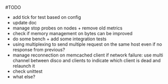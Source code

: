 #TODO
- add tick for test based on config
- update doc
- manage stop probes on nodes + remove old metrics
- check if memory management on bytes can be improved
- do some bench + add some integration tests
- using multiplexing to send multiple request on the same host even if no response from previous?
- manage reconnection on memcached client if network failure: use multi channel between disco and clients to indicate which client is dead and relaunch it
- check unittest
- what else?